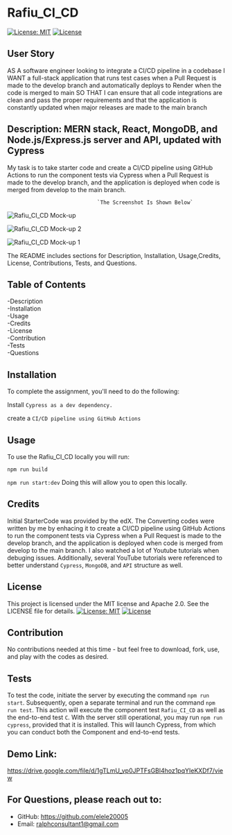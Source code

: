 # Rafiu_CI_CD
[![License: MIT](https://img.shields.io/badge/License-MIT-yellow.svg)](https://opensource.org/licenses/MIT) 
[![License](https://img.shields.io/badge/License-Apache_2.0-blue.svg)](https://opensource.org/licenses/Apache-2.0) 

## User Story

AS A software engineer looking to integrate a CI/CD pipeline in a codebase
I WANT a full-stack application that runs test cases when a Pull Request is made to the develop branch and automatically deploys to Render when the code is merged to main
SO THAT I can ensure that all code integrations are clean and pass the proper requirements and that the application is constantly updated when major releases are made to the main branch

## Description: MERN stack, React, MongoDB, and Node.js/Express.js server and API, updated with Cypress 

My task is to take starter code and create a CI/CD pipeline using GitHub Actions to run the component tests via Cypress when a Pull Request is made to the develop branch, and the application is deployed when code is merged from develop to the main branch.




                                 `The Screenshot Is Shown Below`
                                 



![Rafiu_CI_CD Mock-up](https://github.com/user-attachments/assets/388b7b32-bd96-4992-a7e3-8d9bd30ea1fd)

![Rafiu_CI_CD Mock-up 2](https://github.com/user-attachments/assets/700198c0-aabf-4886-8822-d164f530466b)

![Rafiu_CI_CD Mock-up 1](https://github.com/user-attachments/assets/f701da47-43b1-414d-926e-0880f8610ff9)






The README includes sections for Description, Installation, Usage,Credits, License, Contributions, Tests, and Questions.   


## Table of Contents

-Description     
-Installation      
-Usage     
-Credits    
-License         
-Contribution       
-Tests         
-Questions

## Installation
To complete the assignment, you'll need to do the following:

Install `Cypress as a dev dependency.`

create a `CI/CD pipeline using GitHub Actions`

 
## Usage
To use the Rafiu_CI_CD locally you will run:

`npm run build`

`npm run start:dev` Doing this will allow you to open this locally.


## Credits
Initial StarterCode was provided by the edX. The Converting codes were written by me by enhacing it to create a CI/CD pipeline using GitHub Actions to run the component tests via Cypress when a Pull Request is made to the develop branch, and the application is deployed when code is merged from develop to the main branch. I also watched a lot of Youtube tutorials when debuging issues. Additionally, several YouTube tutorials were referenced to better understand `Cypress`, `MongoDB`, and  `API` structure as well. 

## License
This project is licensed under the MIT license and Apache 2.0. See the LICENSE file for details.
[![License: MIT](https://img.shields.io/badge/License-MIT-yellow.svg)](https://opensource.org/licenses/MIT)
[![License](https://img.shields.io/badge/License-Apache_2.0-blue.svg)](https://opensource.org/licenses/Apache-2.0)

## Contribution
No contributions needed at this time - but feel free to download, fork, use, and play with the codes as desired.

## Tests
To test the code, initiate the server by executing the command `npm run start`. Subsequently, open a separate terminal and run the command `npm run test`. This action will execute the component test `Rafiu_CI_CD` as well as the end-to-end test `C`. With the server still operational, you may run `npm run cypress`, provided that it is installed. This will launch Cypress, from which you can conduct both the Component and end-to-end tests.

## Demo Link: 
[https://drive.google.com/file/d/1gTLmU_vp0JPTFsGBl4hoz1pqYIeKXDf7/view ](https://drive.google.com/file/d/1oeolqKGLFve3WOQd89syCsYKdFXQIlf4/view?usp=sharing)

## For Questions, please reach out to:
 
- GitHub: https://github.com/elele20005
- Email: ralphconsultant1@gmail.com 
